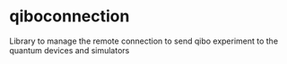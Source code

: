 # qiboconnection
Library to manage the remote connection to send qibo experiment to the quantum devices and simulators
